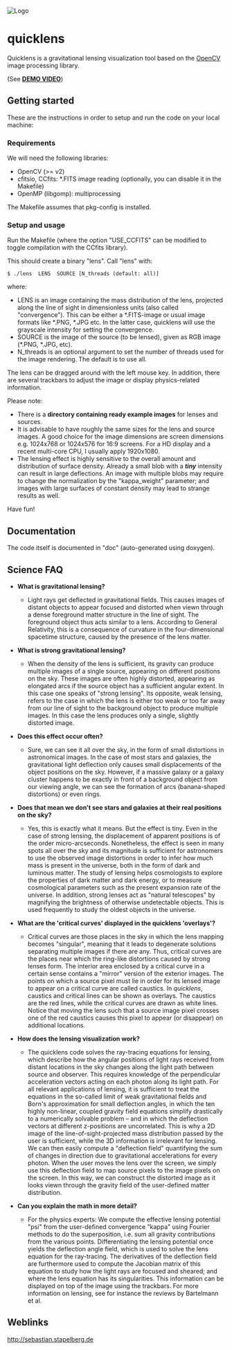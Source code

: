 ![Logo](http://sebastian.stapelberg.de/documents/quicklens.jpg "Logo")

# quicklens

Quicklens is a gravitational lensing visualization tool based on the [OpenCV](https://opencv.org/) image processing library.

(See [**DEMO VIDEO**](https://youtu.be/b1gHwyzFu8g))

## Getting started

These are the instructions in order to setup and run the code on your local machine:

### Requirements 
We will need the following libraries:
- OpenCV (>= v2)
- cfitsio, CCfits: \*.FITS image reading (optionally, you can disable it in the Makefile)
- OpenMP (libgomp): multiprocessing

The Makefile assumes that pkg-config is installed.

### Setup and usage

Run the Makefile (where the option "USE_CCFITS" can be modified to toggle compilation with the CCfits library). 

This should create a binary "lens". Call "lens" with:

```shell
$ ./lens  LENS  SOURCE [N_threads (default: all)]
```
where:
- LENS is an image containing the mass distribution of the lens, projected along the line of sight in dimensionless units (also called "convergence"). This can be either a \*.FITS-image or usual image formats like \*.PNG, \*.JPG etc. In the latter case, quicklens will use the grayscale intensity for setting the convergence. 
- SOURCE is the image of the source (to be lensed), given as RGB image (\*.PNG, \*.JPG, etc). 
- N_threads is an optional argument to set the number of threads used for the image rendering. The default is to use all.

The lens can be dragged around with the left mouse key. In addition, there are several trackbars to adjust the image or display physics-related information.


Please note:

- There is a **directory containing ready example images** for lenses and sources.
- It is advisable to have roughly the same sizes for the lens and source images. A good choice for the image dimensions are screen dimensions e.g. 1024x768 or 1024x576 for 16:9 screens. For a HD display and a recent multi-core CPU, I usually apply 1920x1080.
- The lensing effect is highly sensitive to the overall amount and distribution of surface density. Already a small blob with a ***tiny*** intensity can result in large deflections. An image with multiple blobs may require to change the normalization by the "kappa_weight" parameter; and images with large surfaces of constant density may lead to strange results as well.

Have fun!

## Documentation

The code itself is documented in "doc" (auto-generated using doxygen).

## Science FAQ

- **What is gravitational lensing?**
    - Light rays get deflected in gravitational fields. This causes images of distant objects to appear focused and distorted when viewn through a dense foreground matter structure in the line of sight. The foreground object thus acts similar to a lens. According to General Relativity, this is a consequence of curvature in the four-dimensional spacetime structure, caused by the presence of the lens matter.

- **What is strong gravitational lensing?**
    - When the density of the lens is sufficient, its gravity can produce multiple images of a single source, appearing on different positions on the sky. These images are often highly distorted, appearing as elongated arcs if the source object has a sufficient angular extent. In this case one speaks of "strong lensing". Its opposite, weak lensing, refers to the case in which the lens is either too weak or too far away from our line of sight to the background object to produce multiple images. In this case the lens produces only a single, slightly distorted image.

   
- **Does this effect occur often?**
    - Sure, we can see it all over the sky, in the form of small distortions in astronomical images. In the case of most stars and galaxies, the gravitational light deflection only causes small displacements of the object positions on the sky. However, if a massive galaxy or a galaxy cluster happens to be exactly in front of a background object from our viewing angle, we can see the formation of arcs (banana-shaped distortions) or even rings.

- **Does that mean we don't see stars and galaxies at their real positions on the sky?**
   - Yes, this is exactly what it means. But the effect is tiny. Even in the case of strong lensing, the displacement of apparent positions is of the order micro-arcseconds. Nonetheless, the effect is seen in many spots all over the sky and its magnitude is sufficient for astronomers to use the observed image distortions in order to infer how much mass is present in the universe, both in the form of dark and luminous matter. The study of lensing helps cosmologists to explore the properties of dark matter and dark energy, or to measure cosmological parameters such as the present expansion rate of the universe. In addition, strong lenses act as "natural telescopes" by magnifying the brightness of otherwise undetectable objects. This is used frequently to study the oldest objects in the universe.

- **What are the 'critical curves' displayed in the quicklens 'overlays'?**
   - Critical curves are those places in the sky in which the lens mapping becomes "singular", meaning that it leads to degenerate solutions separating multiple images if there are any. Thus, critical curves are the places near which the ring-like distortions caused by strong lenses form. The interior area enclosed by a critical curve in a certain sense contains a "mirror" version of the exterior images. The points on which a source pixel must lie in order for its lensed image to appear on a critical curve are called caustics. In *quicklens*, caustics and critical lines can be shown as overlays. The caustics are the red lines, while the critical curves are drawn as white lines. Notice that moving the lens such that a source image pixel crosses one of the red caustics causes this pixel to appear (or disappear) on additional locations.

- **How does the lensing visualization work?**
   - The quicklens code solves the ray-tracing equations for lensing, which describe how the angular positions of light rays received from distant locations in the sky changes along the light path between source and observer. This requires knowledge of the perpendicular acceleration vectors acting on each photon along its light path. 
   For all relevant applications of lensing, it is sufficient to treat the equations in the so-called limit of weak gravitational fields and Born's approximation for small deflection angles, in which the ten highly non-linear, coupled gravity field equations simplify drastically to a numerically solvable problem – and in which the deflection vectors at different z-positions are uncorrelated. This is why a 2D image of the line-of-sight-projected mass distribution passed by the user is sufficient, while the 3D information is irrelevant for lensing. We can then easily compute a "deflection field" quantifying the sum of changes in direction due to gravitational accelerations for every photon. When the user moves the lens over the screen, we simply use this deflection field to map source pixels to the image pixels on the screen. In this way, we can construct the distorted image as it looks viewn through the gravity field of the user-defined matter distribution.

- **Can you explain the math in more detail?**
   - For the physics experts: We compute the effective lensing potential "psi" from the user-defined convergence "kappa" using Fourier methods to do the superposition, i.e. sum all gravity contributions from the various points. Differentiating the lensing potential once yields the deflection angle field, which is used to solve the lens equation for the ray-tracing. The derivatives of the deflection field are furthermore used to compute the Jacobian matrix of this equation to study how the light rays are focused and sheared; and where the lens equation has its singularities. This information can be displayed on top of the image using the trackbars. For more information on lensing, see for instance the reviews by Bartelmann et al.


## Weblinks

http://sebastian.stapelberg.de

